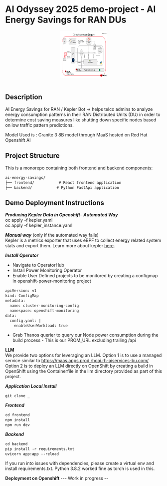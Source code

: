 # AI Odyssey 2025 demo-project - AI Energy Savings for RAN DUs
<div align="center">
<img src="./architecture_diagram.png" width="150" height="150">
</div>
<br/>

## Description
AI Energy Savings for RAN / Kepler Bot -> helps telco admins to analyze energy consumption patterns in their RAN Distributed Units (DU) in order to determine cost saving measures like shutting down specific nodes based on low traffic pattern predictions.

Model Used is : Granite 3 8B model through MaaS hosted on Red Hat Openshift AI

## Project Structure
This is a monorepo containing both frontend and backend components:
```
ai-energy-savings/
├── frontend/           # React frontend application
├── backend/           # Python FastApi application
```

## Demo Deployment Instructions

***Producing Kepler Data in Openshift***-
***Automated Way***<br/>
oc apply -f kepler.yaml <br/>
oc apply -f kepler_instance.yaml
<br/>

***Manual way*** (only if the automated way fails) <br/>
Kepler is a metrics exporter that uses eBPF to collect energy related system stats and export them. Learn more about kepler [here](https://www.redhat.com/en/blog/introducing-developer-preview-of-kepler-power-monitoring-for-red-hat-openshift).<br/>

***Install Operator***
- Navigate to OperatorHub
- Install Power Monitoring Operator
- Enable User Defined projects to be monitored by creating a configmap in openshift-power-monitoring project
```
apiVersion: v1
kind: ConfigMap
metadata:
  name: cluster-monitoring-config
  namespace: openshift-monitoring
data:
  config.yaml: |
    enableUserWorkload: true
```
- Grab Thanos querier to query our Node power consumption during the build process - This is our PROM_URL excluding trailing /api <br/>

**LLM**<br/>
We provide two options for leveraging an LLM. Option 1 is to use a managed service similar to https://maas.apps.prod.rhoai.rh-aiservices-bu.com/ <br/>
Option 2 is to deploy an LLM directly on OpenShift by creating a build in OpenShift using the Containerfile in the llm directory provided as part of this project.<br/>

***Application Local Install***
```
git clone _
```

***Frontend***

```
cd frontend
npm install
npm run dev

```


***Backend***

```
cd backend
pip install -r requirements.txt
uvicorn app:app --reload
```
If you run into issues with dependencies, please create a virtual env and install requirements.txt. Python 3.8.2 worked fine as torch is used in this.

**Deployment on Openshift**
--- Work in progress --





